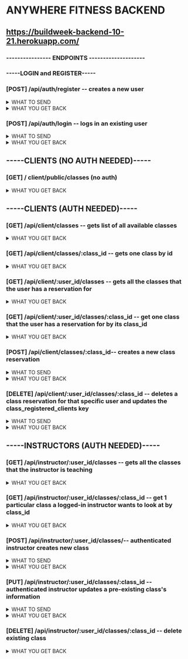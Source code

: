 # ANYWHERE FITNESS BACKEND

##  https://buildweek-backend-10-21.herokuapp.com/

### ----------------  ENDPOINTS  -------------------- 

### **-----LOGIN and REGISTER-----**

### [POST]  /api/auth/register  -- creates a new user

<details>
role_id will be converted to actual id number, and only client or instructor will be accepted (all lowercase)
    <summary>WHAT TO SEND </summary>
    
```JSON
{
    "username": "string",
    "password": "string",
    "role_id": " 'client' or 'instructor'",
}
```

</details>

<details>
    <summary>WHAT YOU GET BACK</summary>

```JSON
{
    "user_id": "integer",
    "username": "string",
    "role_id": "integer"
}
```
</details>


### [POST]  /api/auth/login  -- logs in an existing user
<details>
    <summary> WHAT TO SEND </summary>

```JSON
{
    "username": "string",
    "password": "string"
}
```
</details>
<details>
    <summary> WHAT YOU GET BACK </summary>

```JSON
{
    "user_id": "integer",
    "message": "Welcome back username",
    "token": "TOKEN"
}
```
</details>

## **-----CLIENTS (NO AUTH NEEDED)-----**

### [GET] / client/public/classes (no auth)

<details>
     <summary>WHAT YOU GET BACK</summary>

```JSON
[
    {
        "class_name": "Ride through the Alps",
        "class_date": "2021-10-15T07:00:00.000Z",
        "class_time": "09:00:00",
        "class_description": "Imagine bike travel but better"
    },
    {
        "class_name": "Relaxing Yoga",
        "class_date": "2021-10-21T07:00:00.000Z",
        "class_time": "18:00:00",
        "class_description": "Namaste"
    },
    {
        "class_name": "Bangin' Bhangra",
        "class_date": "2021-10-31T07:00:00.000Z",
        "class_time": "12:00:00",
        "class_description": "Bollywood dancing!"
    },
    {
        "class_name": "test",
        "class_date": "2021-10-31T07:00:00.000Z",
        "class_time": "09:00:00",
        "class_description": "BLAH BLAH BLAH"
    }
]
```
</details>

## **-----CLIENTS (AUTH NEEDED)-----**

### [GET] /api/client/classes -- gets list of all available classes

<details>
     <summary>WHAT YOU GET BACK</summary>

```JSON
[
    {
        "class_name": "Ride through the Alps",
        "class_type": "Spin",
        "class_date": "2021-10-15T07:00:00.000Z",
        "class_time": "09:00:00",
        "class_duration": 60,
        "class_description": "Imagine bike travel but better",
        "class_intensity": "medium",
        "class_registered_clients": 2,
        "class_max": 35
    },
    {
        "class_name": "Relaxing Yoga",
        "class_type": "Yoga",
        "class_date": "2021-10-21T07:00:00.000Z",
        "class_time": "18:00:00",
        "class_duration": 60,
        "class_description": "Namaste",
        "class_intensity": "low",
        "class_registered_clients": 3,
        "class_max": 20
    },
    {
        "class_name": "Bangin' Bhangra",
        "class_type": "Dance",
        "class_date": "2021-10-31T07:00:00.000Z",
        "class_time": "12:00:00",
        "class_duration": 30,
        "class_description": "Bollywood dancing!",
        "class_intensity": "high",
        "class_registered_clients": 0,
        "class_max": 10
    },
    {
        "class_name": "test",
        "class_type": "running",
        "class_date": "2021-10-31T07:00:00.000Z",
        "class_time": "09:00:00",
        "class_duration": 30,
        "class_description": "BLAH BLAH BLAH",
        "class_intensity": "high",
        "class_registered_clients": 2,
        "class_max": 5
    }
]
```
</details>

### [GET] /api/client/classes/:class_id -- gets one class by id

<details>
     <summary>WHAT YOU GET BACK</summary>

```JSON
{
    "class_name": "Bangin' Bhangra",
    "class_type": "Dance",
    "class_date": "2021-10-31T07:00:00.000Z",
    "class_time": "12:00:00",
    "class_duration": 30,
    "class_intensity": "high",
    "class_registered_clients": 0,
    "class_max": 10
}
```
</details>

### [GET] /api/client/:user_id/classes -- gets all the classes that the user has a reservation for 

<details>
     <summary>WHAT YOU GET BACK</summary>

```JSON
[
    {
        "class_id": 1,
        "reservation_id": 1,
        "class_name": "Bangin' Bhangra",
        "class_type": "Dance",
        "class_date": "2021-10-31T07:00:00.000Z",
        "class_time": "12:00:00",
        "class_registered_clients": 0
    },
    {
        "class_id": 3,
        "reservation_id": 4,
        "class_name": "Ride through the Alps",
        "class_type": "Spin",
        "class_date": "2021-10-15T07:00:00.000Z",
        "class_time": "09:00:00",
        "class_registered_clients": 2
    }
]
```
</details>

### [GET] /api/client/:user_id/classes/:class_id -- get one class that the user has a reservation for by its class_id

<details>
     <summary>WHAT YOU GET BACK</summary>

```JSON
{
    "class_id": 3,
    "reservation_id": 4,
    "class_name": "Ride through the Alps",
    "class_type": "Spin",
    "class_date": "2021-10-15T07:00:00.000Z",
    "class_time": "09:00:00",
    "class_registered_clients": 2
}
```
</details>


### [POST] /api/client/classes/:class_id-- creates a new class reservation
<details>
    <summary> WHAT TO SEND </summary>
    Don't need to send anything -- it will just need to be routed properly
</details>
<details>
    <summary> WHAT YOU GET BACK </summary>
class_registered_clients will increment by 1 each time a NEW CLIENT makes a class reservation. Each user will only be able to register for any 1 class once unless they delete their reservation and make a new one

```JSON
{
    "class_name": "twinkle bats",
    "class_type": "YOGAAAAAAA",
    "class_date": "2021-11-21T08:00:00.000Z",
    "class_time": "09:00:00",
    "class_duration": 30,
    "class_registered_clients": 3,
    "class_max": 5
}
```
</details>

###  [DELETE] /api/client/:user_id/classes/:class_id -- deletes a class reservation for that specific user and updates the class_registered_clients key
<details>
    <summary> WHAT TO SEND </summary>
    Don't need to send anything -- it will just need to be routed properly
</details>
<details>
    <summary> WHAT YOU GET BACK </summary>
class_registered_clients will decrement by 1 each time a user deletes their preexisting class reservation.

```JSON
{
    "message": "Reservation deleted!"
}
```
</details>

## **-----INSTRUCTORS (AUTH NEEDED)-----**

### [GET] /api/instructor/:user_id/classes -- gets all the classes that the instructor is teaching

<details>
    <summary> WHAT YOU GET BACK </summary>

```JSON
[
    {
        "user_id": 4,
        "class_id": 3,
        "class_name": "Ride through the Alps",
        "class_type": "Spin",
        "class_date": "2021-10-15T07:00:00.000Z",
        "class_time": "09:00:00",
        "class_duration": 60,
        "class_intensity": "medium",
        "class_location": "San Francisco",
        "class_registered_clients": 2,
        "class_max": 35
    },
    {
        "user_id": 4,
        "class_id": 2,
        "class_name": "Relaxing Yoga",
        "class_type": "Yoga",
        "class_date": "2021-10-21T07:00:00.000Z",
        "class_time": "18:00:00",
        "class_duration": 60,
        "class_intensity": "low",
        "class_location": "Berkeley",
        "class_registered_clients": 3,
        "class_max": 20
    }
]
```
</details>

### [GET] /api/instructor/:user_id/classes/:class_id -- get 1 particular class a logged-in instructor wants to look at by class_id

<details>
     <summary>WHAT YOU GET BACK</summary>

```JSON
{
    "user_id": 4,
    "class_id": 3,
    "class_name": "Ride through the Alps",
    "class_type": "Spin",
    "class_date": "2021-10-15T07:00:00.000Z",
    "class_time": "09:00:00",
    "class_duration": 60,
    "class_intensity": "medium",
    "class_location": "San Francisco",
    "class_registered_clients": 2,
    "class_max": 35
}
```
</details>

### [POST] /api/instructor/:user_id/classes/-- authenticated instructor creates new class
<details>
    <summary> WHAT TO SEND </summary>
    - class_time was not able to be validated, but it needs to be included
    - class_intensity needs to be one of the below words, all lowercase

    update: Added the ability to add a description (which is optional)

```JSON
{
    "class_name": "string", 
    "class_type": "string", 
    "class_date": "MM/DD/YYYY", 
    "class_time": "HH:MM", 
    "class_duration": "integer", 
    "class_description": "string (optional)",
    "class_intensity": " 'low', 'medium', or 'high' ", 
    "class_location": "string",
    "class_registered_clients": "integer, but will default to 0 if left blank",
    "class_max": "integer but will default to 5 if left blank"
} 
```
</details>
<details>
    <summary> WHAT YOU GET BACK </summary>

```JSON
{
    "user_id": "integer",
    "class_id": "integer",
    "class_name": "string",
    "class_type": "string",
    "class_date": "YYYY-MM-DDT07:00:00.000Z",
    "class_time": "HH:MM:SS",
    "class_duration": "integer",
    "class_intensity": "string",
    "class_location": "string",
    "class_registered_clients": "integer",
    "class_max": "integer"
}
```
</details>



### [PUT] /api/instructor/:user_id/classes/:class_id -- authenticated instructor updates a pre-existing class's information
<details>
    <summary> WHAT TO SEND </summary>

```JSON
{
    "class_name": "string", 
    "class_type": "string", 
    "class_date": "MM/DD/YYYY must be this format", 
    "class_time": "HH:MM must be this format", 
    "class_duration": "integer", 
    "class_intensity": " 'low', 'medium', or 'high' ", 
    "class_location": "string",
    "class_registered_clients": "integer, but will default to 0 if left blank",
    "class_max": "integer but will default to 5 if left blank"
}
```
</details>
<details>
    <summary> WHAT YOU GET BACK </summary>

```JSON
{
    "user_id": 3,
    "class_id": 6,
    "class_name": "INSANITY",
    "class_type": "HIIT",
    "class_date": "2021-10-31T07:00:00.000Z",
    "class_time": "09:00:00",
    "class_duration": 30,
    "class_intensity": "high",
    "class_location": "home",
    "class_registered_clients": 2,
    "class_max": 5
}
```
</details>

### [DELETE] /api/instructor/:user_id/classes/:class_id -- delete existing class

<details>
    <summary> WHAT YOU GET BACK </summary>
    will also delete all reservations that people have made for this class.
```JSON
{
    "message": "Class successfully deleted!"
}
}
```
</details>
